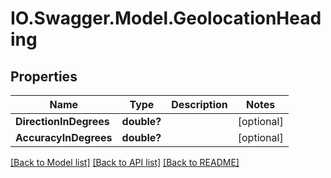 # IO.Swagger.Model.GeolocationHeading
## Properties

Name | Type | Description | Notes
------------ | ------------- | ------------- | -------------
**DirectionInDegrees** | **double?** |  | [optional] 
**AccuracyInDegrees** | **double?** |  | [optional] 

[[Back to Model list]](../README.md#documentation-for-models) [[Back to API list]](../README.md#documentation-for-api-endpoints) [[Back to README]](../README.md)

